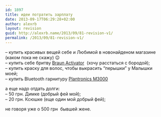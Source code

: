 ```yaml
---
id: 1897
title: идеи потратить зарплату
date: 2013-09-17T06:29:28+02:00
author: alexrb
layout: revision
guid: http://alexrb.name/2013/09/81-revision-v1/
permalink: /2013/09/81-revision-v1/
---
```

&#8211; купить красивых вещей себе и Любимой в новонайденом магазине (каком пока не скажу) 😉  
&#8211; купить себе бритву [Braun Activator](http://www.braun.com/global/products/shavinggrooming/dryshaving/dryshaving/activator/models.html)&nbsp; (хочу расстаться с бородой);  
&#8211; купить краску для волос, чтобы выкрасить &#8220;перышки&#8221; у Малышки моей;  
&#8211; купить Bluetooth гарнитуру [Plantronics M3000](http://www.itkom.com.ua/plantronics_m3000.php3)

а еще надо отдать долги:  
&#8211; 50 грн. Димке (добрый фей мой);  
&#8211; 20 грн. Ксюшке (еще один мой добрый фей);

не говоря уже о 500 грн&nbsp; бывшей жене.
